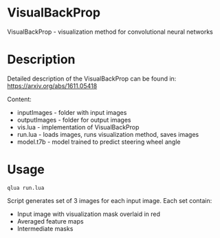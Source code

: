 # VisualBackProp
VisualBackProp - visualization method for convolutional neural networks

# Description
Detailed description of the VisualBackProp can be found in:
https://arxiv.org/abs/1611.05418

Content:

* inputImages - folder with input images
* outputImages - folder for output images
* vis.lua - implementation of VisualBackProp 
* run.lua - loads images, runs visualization method, saves images
* model.t7b - model trained to predict steering wheel angle

# Usage
`qlua run.lua`

Script generates set of 3 images for each input image. Each set contain:

* Input image with visualization mask overlaid in red
* Averaged feature maps
* Intermediate masks
